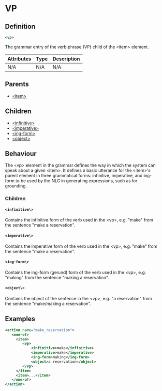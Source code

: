 # VP
## Definition
```xml
<vp>
```

The grammar entry of the verb phrase (VP) child of the <item\> element.

| Attributes | Type | Description |
| --- | --- | --- |
| N/A | N/A | N/A |

## Parents

- [<item\>](/dialog-domain-description-definition/grammar/children/item)

## Children

- [<infinitive\>](/dialog-domain-description-definition/grammar/children/vp)
- [<imperative\>](/dialog-domain-description-definition/grammar/children/vp)
- [<ing-form\>](/dialog-domain-description-definition/grammar/children/vp)
- [<object\>](/dialog-domain-description-definition/grammar/children/vp)

## Behaviour

The <vp\> element in the grammar defines the way in which the system <!--(Is it also for the user?)--> can speak about a given <item\>. It defines a basic utterance for the <item\>'s parent element in three grammatical forms: infinitive, imperative, and ing-form <!--(gerund)--> to be used by the NLG <!--(Is it also for the user?)--> in generating expressions, such as for grounding.

### Children

#### `<infinitive\>`

Contains the infinitive form of the verb used in the <vp\>, e.g. "make" from the sentence "make a reservation".

#### `<imperative\>`

Contains the imperative form of the verb used in the <vp\>, e.g. "make" from the sentence "make a reservation".

#### `<ing-form\>`

Contains the ing-form (gerund) <!--(Could this also be a continuous form, or only gerund?)--> form of the verb used in the <vp\>, e.g. "making" from the sentence "making a reservation".

#### `<object\>`

Contains the object of the sentence in the <vp\>, e.g. "a reservation" from the sentence "make/making a reservation".

## Examples

```xml
<action name="make_reservation">
   <one-of>
     <item>
        <vp>
            <infinitive>make</infinitive>
            <imperative>make</imperative>
            <ing-form>making</ing-form>
            <object>a reservation</object>
        </vp>
     </item>
     <item>...</item>
   </one-of>
</action>
```
